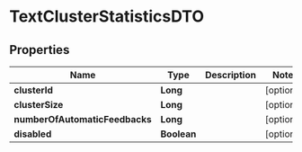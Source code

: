 

# TextClusterStatisticsDTO


## Properties

| Name | Type | Description | Notes |
|------------ | ------------- | ------------- | -------------|
|**clusterId** | **Long** |  |  [optional] |
|**clusterSize** | **Long** |  |  [optional] |
|**numberOfAutomaticFeedbacks** | **Long** |  |  [optional] |
|**disabled** | **Boolean** |  |  [optional] |



